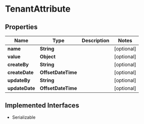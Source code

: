 

# TenantAttribute


## Properties

| Name | Type | Description | Notes |
|------------ | ------------- | ------------- | -------------|
|**name** | **String** |  |  [optional] |
|**value** | **Object** |  |  [optional] |
|**createBy** | **String** |  |  [optional] |
|**createDate** | **OffsetDateTime** |  |  [optional] |
|**updateBy** | **String** |  |  [optional] |
|**updateDate** | **OffsetDateTime** |  |  [optional] |


## Implemented Interfaces

* Serializable


